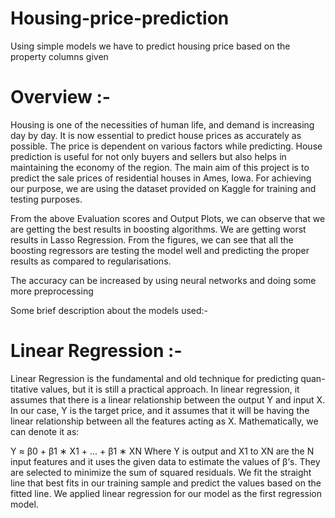 # Housing-price-prediction
Using simple models we have to predict housing price based on the property columns given

# Overview :-
Housing is one of the necessities of human life, and demand is increasing day by day. It is now essential to predict house prices as accurately as possible. The price is dependent on various factors while predicting. House prediction is useful for not only buyers and sellers but also helps in maintaining the economy of the region. The main aim of this project is to predict the sale prices of residential houses in Ames, Iowa. For achieving our purpose, we are using the dataset provided on Kaggle for training and testing purposes.

From the above Evaluation scores and Output Plots, we can observe that we are getting the best results in boosting algorithms. We are getting worst results in Lasso Regression. From the figures, we can see that all the boosting regressors are testing the model well and predicting the proper results as compared to regularisations.

The accuracy can be increased by using neural networks and doing some more preprocessing

Some brief description about the models used:-

# Linear Regression :-
Linear Regression is the fundamental and old technique for predicting quan- titative values, but it is still a practical approach. In linear regression, it assumes that there is a linear relationship between the output Y and input
X. In our case, Y is the target price, and it assumes that it will be having the linear relationship between all the features acting as X. Mathematically, we can denote it as:

Y ≈ β0 + β1 ∗ X1 + ... + β1 ∗ XN
Where Y is output and X1 to XN are the N input features and it uses the given data to estimate the values of β’s. They are selected to minimize the sum of squared residuals. We fit the straight line that best fits in our training sample and predict the values based on the fitted line. We applied linear regression for our model as the first regression model.

